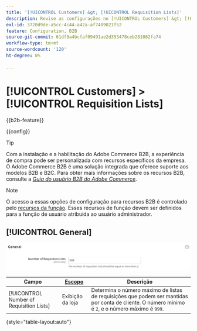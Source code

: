 ```yaml
---
title: '[!UICONTROL Customers] &gt; [!UICONTROL Requisition Lists]'
description: Revise as configurações no [!UICONTROL Customers] &gt; [!UICONTROL Requisition Lists] página do Administrador do Commerce.
exl-id: 3720d9de-a5cc-4c44-a42a-af7409021f52
feature: Configuration, B2B
source-git-commit: 61df9a4bcfaf09491ae2d353478ceb281082fa74
workflow-type: tm+mt
source-wordcount: '120'
ht-degree: 0%

---
```


# [!UICONTROL Customers] > [!UICONTROL Requisition Lists]

{{b2b-feature}}

{{config}}

>[!TIP]
>
>Com a instalação e a habilitação do Adobe Commerce B2B, a experiência de compra pode ser personalizada com recursos específicos da empresa. O Adobe Commerce B2B é uma solução integrada que oferece suporte aos modelos B2B e B2C. Para obter mais informações sobre os recursos B2B, consulte a [_Guia do usuário B2B do Adobe Commerce_](https://experienceleague.adobe.com/docs/commerce-admin/b2b/introduction.html).

>[!NOTE]
>
>O acesso a essas opções de configuração para recursos B2B é controlado pelo [recursos da função](../../systems/permissions-user-roles.md#role-resources). Esses recursos de função devem ser definidos para a função de usuário atribuída ao usuário administrador.

## [!UICONTROL General]

![Geral](./assets/requisition-lists-general.png)<!-- zoom -->

<!-- General](https://docs.magento.com/user-guide/stores/b2b-configure-requisition-lists.html) -->

| Campo | [Escopo](../../getting-started/websites-stores-views.md#scope-settings) | Descrição |
|--- |--- |--- |
| [!UICONTROL Number of Requisition Lists] | Exibição da loja | Determina o número máximo de listas de requisições que podem ser mantidas por conta de cliente. O número mínimo é `2`, e o número máximo é `999`. |

{style="table-layout:auto"}
